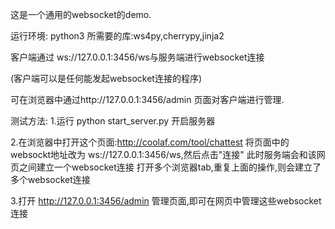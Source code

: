 这是一个通用的websocket的demo.

运行环境:
 python3
 所需要的库:ws4py,cherrypy,jinja2

客户端通过 ws://127.0.0.1:3456/ws与服务端进行websocket连接

(客户端可以是任何能发起websocket连接的程序)

可在浏览器中通过http://127.0.0.1:3456/admin 页面对客户端进行管理.

测试方法:
1.运行 python start_server.py 开启服务器

2.在浏览器中打开这个页面:http://coolaf.com/tool/chattest
将页面中的websockt地址改为 ws://127.0.0.1:3456/ws,然后点击"连接"
此时服务端会和该网页之间建立一个websocket连接
打开多个浏览器tab,重复上面的操作,则会建立了多个websocket连接

3.打开 http://127.0.0.1:3456/admin 管理页面,即可在网页中管理这些websocket连接